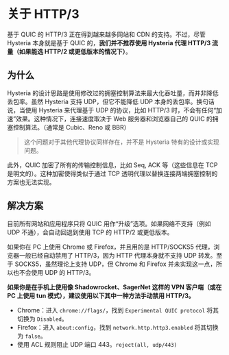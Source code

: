 # 关于 HTTP/3

基于 QUIC 的 HTTP/3 正在得到越来越多网站和 CDN 的支持。不过，尽管 Hysteria 本身就是基于 QUIC 的，**我们并不推荐使用 Hysteria 代理 HTTP/3 流量（如果能选 HTTP/2 或更低版本的情况下）**。

## 为什么

Hysteria 的设计思路是使用修改过的拥塞控制算法来最大化吞吐量，而并非降低丢包率。虽然 Hysteria 支持 UDP，但它不能降低 UDP 本身的丢包率。换句话说，当使用 Hysteria 来代理基于 UDP 的协议，比如 HTTP/3 时，不会有任何“加速”效果。这种情况下，连接速度取决于 Web 服务器和浏览器自己的 QUIC 的拥塞控制算法。（通常是 Cubic、Reno 或 BBR）

> 这个问题对于其他代理协议同样存在，并不是 Hysteria 特有的设计或实现问题。

此外，QUIC 加密了所有的传输控制信息，比如 Seq, ACK 等（这些信息在 TCP 是明文的）。这种加密使得类似于通过 TCP 透明代理以替换连接两端拥塞控制的方案也无法实现。

## 解决方案

目前所有网站和应用程序只将 QUIC 用作“升级”选项。如果网络不支持（例如 UDP 不通），会自动回退到使用 TCP 的 HTTP/2 或更低版本。

如果你在 PC 上使用 Chrome 或 Firefox，并且用的是 HTTP/SOCKS5 代理，浏览器一般已经自动禁用了 HTTP/3，因为 HTTP 代理本身就不支持 UDP 转发。至于 SOCKS5，虽然理论上支持 UDP，但 Chrome 和 Firefox 并未实现这一点，所以也不会使用 UDP 的 HTTP/3。

**如果你是在手机上使用像 Shadowrocket、SagerNet 这样的 VPN 客户端（或在 PC 上使用 tun 模式），建议使用以下其中一种方法手动禁用 HTTP/3。**

- Chrome：进入 `chrome://flags/`，找到 `Experimental QUIC protocol` 将其切换为 `Disabled`。
- Firefox：进入 `about:config`，找到 `network.http.http3.enabled` 将其切换为 `false`。
- 使用 ACL 规则阻止 UDP 端口 443。`reject(all, udp/443)`

